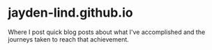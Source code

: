 # jayden-lind.github.io

Where I post quick blog posts about what I've accomplished and the journeys taken to reach that achievement.